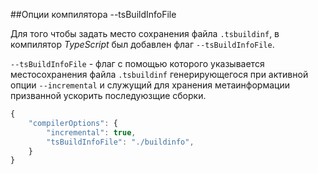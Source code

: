 ##Опции компилятора --tsBuildInfoFile

Для того чтобы задать место сохранения файла `.tsbuildinf`, в компилятор _TypeScript_ был добавлен флаг `--tsBuildInfoFile`.

`--tsBuildInfoFile` - флаг с помощью которого указывается местосохранения файла `.tsbuildinf` генерирующегося при активной опции `--incremental` и служущий для хранения метаинформации призванной ускорить последуюзщие сборки.

```typescript
{
    "compilerOptions": {
        "incremental": true,
        "tsBuildInfoFile": "./buildinfo",
    }
}
```
